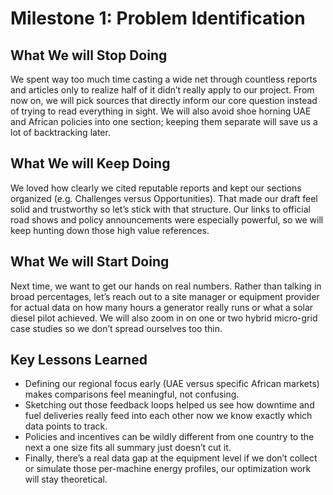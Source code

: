 
# Milestone 1: Problem Identification

## **What We will Stop Doing**

We spent way too much time casting a wide net through countless reports and
articles only to realize half of it didn’t really apply to our project. From now
on, we will pick sources that directly inform our core question instead of trying
to read everything in sight. We will also avoid shoe horning UAE and African
policies into one section; keeping them separate will save us a lot of
backtracking later.

## **What We will Keep Doing**

We loved how clearly we cited reputable reports and kept our sections organized
(e.g. Challenges versus Opportunities). That made our draft feel solid and
trustworthy so let’s stick with that structure. Our links to official road shows
and policy announcements were especially powerful, so we will keep hunting down
those high value references.

## **What We will Start Doing**

Next time, we want to get our hands on real numbers. Rather than talking in
broad percentages, let’s reach out to a site manager or equipment provider for
actual data on how many hours a generator really runs or what a solar diesel
pilot achieved. We will also zoom in on one or two hybrid micro-grid case studies
so we don’t spread ourselves too thin.

## **Key Lessons Learned**

* Defining our regional focus early (UAE versus specific African markets) makes
 comparisons feel meaningful, not confusing.
* Sketching out those feedback loops helped us see how downtime and fuel
 deliveries really feed into each other now we know exactly which data points
 to track.
* Policies and incentives can be wildly different from one country to the next
 a one size fits all summary just doesn’t cut it.
* Finally, there’s a real data gap at the equipment level if we don’t collect or
 simulate those per-machine energy profiles, our optimization work will stay theoretical.
